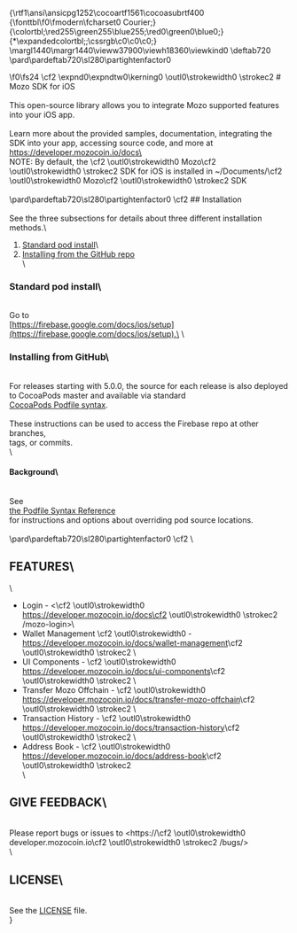 {\rtf1\ansi\ansicpg1252\cocoartf1561\cocoasubrtf400
{\fonttbl\f0\fmodern\fcharset0 Courier;}
{\colortbl;\red255\green255\blue255;\red0\green0\blue0;}
{\*\expandedcolortbl;;\cssrgb\c0\c0\c0;}
\margl1440\margr1440\vieww37900\viewh18360\viewkind0
\deftab720
\pard\pardeftab720\sl280\partightenfactor0

\f0\fs24 \cf2 \expnd0\expndtw0\kerning0
\outl0\strokewidth0 \strokec2 # Mozo SDK for iOS\
\
This open-source library allows you to integrate Mozo supported features into your iOS app.\
\
Learn more about the provided samples, documentation, integrating the SDK into your app, accessing source code, and more at https://developer.mozocoin.io/docs\
\
NOTE: By default, the \cf2 \outl0\strokewidth0 Mozo\cf2 \outl0\strokewidth0 \strokec2  SDK for iOS is installed in ~/Documents/\cf2 \outl0\strokewidth0 Mozo\cf2 \outl0\strokewidth0 \strokec2 SDK\
\
\pard\pardeftab720\sl280\partightenfactor0
\cf2 ## Installation\
\
See the three subsections for details about three different installation methods.\
1. [Standard pod install](README.md#standard-pod-install)\
1. [Installing from the GitHub repo](README.md#installing-from-github)\
\
### Standard pod install\
\
Go to\
[https://firebase.google.com/docs/ios/setup](https://firebase.google.com/docs/ios/setup).\
\
### Installing from GitHub\
\
For releases starting with 5.0.0, the source for each release is also deployed\
to CocoaPods master and available via standard\
[CocoaPods Podfile syntax](https://guides.cocoapods.org/syntax/podfile.html#pod).\
\
These instructions can be used to access the Firebase repo at other branches,\
tags, or commits.\
\
#### Background\
\
See\
[the Podfile Syntax Reference](https://guides.cocoapods.org/syntax/podfile.html#pod)\
for instructions and options about overriding pod source locations.\
\
\pard\pardeftab720\sl280\partightenfactor0
\cf2 \
## FEATURES\
\
- Login - <\cf2 \outl0\strokewidth0 https://developer.mozocoin.io/docs\cf2 \outl0\strokewidth0 \strokec2 /mozo-login>\
- Wallet Management \cf2 \outl0\strokewidth0 - <https://developer.mozocoin.io/docs/wallet-management>\cf2 \outl0\strokewidth0 \strokec2 \
- UI Components - \cf2 \outl0\strokewidth0 <https://developer.mozocoin.io/docs/ui-components>\cf2 \outl0\strokewidth0 \strokec2 \
- Transfer Mozo Offchain - \cf2 \outl0\strokewidth0 <https://developer.mozocoin.io/docs/transfer-mozo-offchain>\cf2 \outl0\strokewidth0 \strokec2 \
- Transaction History - \cf2 \outl0\strokewidth0 <https://developer.mozocoin.io/docs/transaction-history>\cf2 \outl0\strokewidth0 \strokec2 \
- Address Book - \cf2 \outl0\strokewidth0 <https://developer.mozocoin.io/docs/address-book>\cf2 \outl0\strokewidth0 \strokec2 \
\
## GIVE FEEDBACK\
\
Please report bugs or issues to <https://\cf2 \outl0\strokewidth0 developer.mozocoin.io\cf2 \outl0\strokewidth0 \strokec2 /bugs/>\
\
## LICENSE\
\
See the [LICENSE](LICENSE) file.\
}